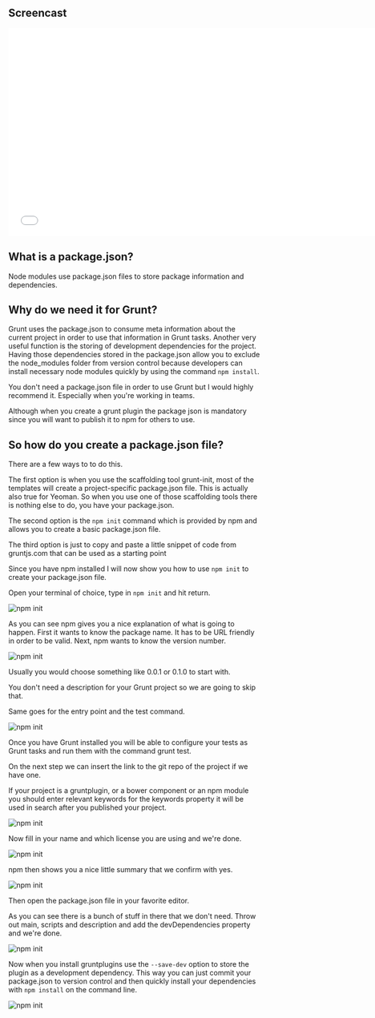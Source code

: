## Screencast

<iframe src="//player.vimeo.com/video/78207685?portrait=0&amp;color=ff9933" width="738" height="415" frameborder="0" webkitallowfullscreen mozallowfullscreen allowfullscreen></iframe>

## What is a package.json?

Node modules use package.json files to store package information and dependencies.

## Why do we need it for Grunt?

Grunt uses the package.json to consume meta information about the current project in order to use that information in Grunt tasks. Another very useful function is the storing of development dependencies for the project. Having those dependencies stored in the package.json allow you to exclude the node_modules folder from version control because developers can install necessary node modules quickly by using the command `npm install`.

You don't need a package.json file in order to use Grunt but I would highly recommend it. Especially when you're working in teams.

Although when you create a grunt plugin the package json is mandatory since you will want to publish it to npm for others to use.

## So how do you create a package.json file?

There are a few ways to to do this.

The first option is when you use the scaffolding tool grunt-init, most of the templates will create a project-specific package.json file. This is actually also true for Yeoman. So when you use one of those scaffolding tools there is nothing else to do, you have your package.json.

The second option is the `npm init` command which is provided by npm and allows you to create a basic package.json file.

The third option is just to copy and paste a little snippet of code from gruntjs.com that can be used as a starting point

Since you have npm installed I will now show you how to use `npm init` to create your package.json file.

Open your terminal of choice, type in `npm init` and hit return.

![npm init](/img/guides/npm-init/npm-init-01.png)

As you can see npm gives you a nice explanation of what is going to happen. First it wants to know the package name. It has to be URL friendly in order to be valid. Next, npm wants to know the version number.

![npm init](/img/guides/npm-init/npm-init-02.png)

Usually you would choose something like 0.0.1 or 0.1.0 to start with.

You don't need a description for your Grunt project so we are going to skip that.

Same goes for the entry point and the test command.

![npm init](/img/guides/npm-init/npm-init-03.png)

Once you have Grunt installed you will be able to configure your tests as Grunt tasks and run them with the command grunt test.

On the next step we can insert the link to the git repo of the project if we have one.

If your project is a gruntplugin, or a bower component or an npm module you should enter relevant keywords for the keywords property it will be used in search after you published your project.

![npm init](/img/guides/npm-init/npm-init-04.png)

Now fill in your name and which license you are using and we're done.

![npm init](/img/guides/npm-init/npm-init-05.png)

npm then shows you a nice little summary that we confirm with yes.

![npm init](/img/guides/npm-init/npm-init-06.png)

Then open the package.json file in your favorite editor.

As you can see there is a bunch of stuff in there that we don't need. Throw out main, scripts and description and add the devDependencies property and we're done.

![npm init](/img/guides/npm-init/npm-init-07.png)

Now when you install gruntplugins use the `--save-dev` option to store the plugin as a development dependency. This way you can just commit your package.json to version control and then quickly install your dependencies with `npm install` on the command line.

![npm init](/img/guides/npm-init/npm-init-08.png)
